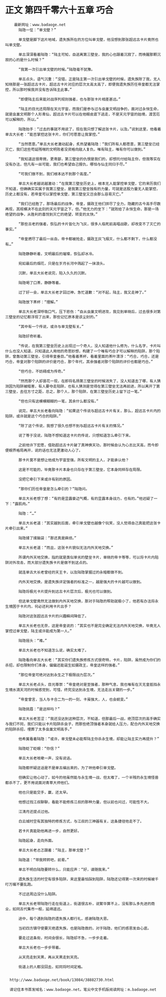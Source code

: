 # 正文 第四千零六十五章 巧合
        最新网址：www.badaoge.net
          陆隐一怔：“单戈壁？”
      
          单戈壁是脚下这片地域，遗失族所在的方位叫单戈壁，他没想到那张超远古卡片竟然也叫单戈壁。
      
          单古深深看着陆隐：“陆主可知，自逃离第三壁垒，我的心也跟着沉寂了，而唤醒那颗沉寂的心的是什么时候？”
      
          “我第一次引出单戈壁的时候。”陆隐毫不犹豫。
      
          单古点头，语气沉重：“没错，正是陆主第一次引出单戈壁的时候，遗失族除了我，无人知晓那是一张超远古卡片，超远古卡片对应的层次太高太高了，即便我遗失族历任帝皇都无法掌控，所以那时候我并没有告诉陆主此事。”
      
          “即便陆主后来能对战序列规则强者，也与那张卡片相差甚远。”
      
          “陆主的目光还局限在天元宇宙，而我们是参与过与虫巢文明战争的，面对过永恒生命，就是虫巢文明那个人形青仙，超远古卡片可以在他眼皮底下逃走，不是天元宇宙的始境，渡苦厄可以解释的，所以。”
      
          陆隐抬手：“过去的事就不用说了，现在我只想了解这张卡片，以及。”说到这里，他看着单古大长老：“能否掌控这张卡片，你们可愿意让我掌控。”
      
          “当然愿意。”单古大长老激动起身，炙热望着陆隐：“我们所有人都愿意，第三壁垒已经灭亡，我们这些苟延残喘的文明败者没资格向敌人复仇，唯有陆主，唯有你可以做到。”
      
          “我知道这很卑微，更卑鄙，第三壁垒的仇恨是我们的，却想托付给陆主你，但我等实在没有办法，但凡有一丝可能，我们也希望自己报仇，哪怕与仙主同归于尽。”
      
          “可我们做不到，我们根本达不到那个高度。”
      
          单古大长老越说越激动：“在我第三壁垒历史上，根本无人能掌控单戈壁，它的来历我们不知道，但确确实实属于我第三壁垒，是我第三壁垒独有的力量，可就是这股力量无人能掌控，历史上都没有，若帝皇可以掌控单戈壁，第三壁垒又岂会那么容易灭亡。”
      
          “我们已经胜了，那场最后的战争，帝皇，摄政王他们拼尽了全力，隐藏的古今高手尽数再现，其规模决不在此刻的天元宇宙之下，但。”他无力的坐下：“就败给了永恒生命，那是一场绝望的战争，从胜利的喜悦到灭亡的绝望，转变的太快。”
      
          “那些古老的强者，恢弘的卡片皆化为飞灰，很多人临死前高唱战歌，却改变不了灭亡的事实。”
      
          “帝皇燃尽了最后一丝血，帝卡都被抢走，摄政王灰飞烟灭，什么都不剩下，什么都没有…”
      
          陆隐静静听着，文明最后的璀璨，恢弘却冰冷。
      
          宛如最后的烟花，只是在岁月长河中溅起了一抹浪头。
      
          沉默，单古大长老说完，陷入久久的沉默。
      
          陆隐喝了口茶，静静等着。
      
          过了好一会，单古大长老才回过神，急忙道歉：“对不起，陆主，我又走神了。”
      
          陆隐放下茶杯：“理解。”
      
          单古大长老深呼吸口气，压下悲伤：“自从虫巢文明进攻，我见到单晓后，过去很多对第三壁垒的记忆都浮现了出来，那些记忆原本是该尘封的。”
      
          “其中有一个传说，或许与单戈壁有关。”
      
          陆隐好奇听着。
      
          “传说，在我第三壁垒历史上出现过一个奇人，没人知道他什么修为，什么名字，卡片叫什么也没人知道，只知道此人用他的奇思妙想，构建了一个唯有巧合才可以解释的陷阱，那个陷阱，曾轰动第三壁垒，引得帝皇垂目。”他看着茶杯，看着里面的茶叶漂浮：“巧合，巧合，还是巧合，帝皇对那个陷阱的评价是巧合，那个年代，其余强者对那个陷阱的评价也都是巧合。”
      
          “但巧合，不妨碍成为传奇。”
      
          “然而那个人却昙花一现，在即将名扬第三壁垒的时候消失了，没人知道去了哪，有人猜测因为陷阱被暗害，有人要夺走陷阱，也有人猜测是觉得在第三壁垒无法再前进，所以离开了第三壁垒，去往方寸之距，总之，那个人，那个陷阱，在第三壁垒历史上留下过一笔。”
      
          “但也只有这模模糊糊的一笔，其余什么都没有。”
      
          说完，单古大长老看向陆隐：“如果这个传说与超远古卡片有关，那么，超远古卡片内的陷阱，或许就是这个巧合的陷阱。”
      
          “除了这个传说，我想了很久也想不到与超远古卡片有关的情况。”
      
          说了等于没说，陆隐不想知道这卡片的传说，只想知道怎么牵引下来。
      
          之前他许下宏愿，借助超远古卡片破了真神换天功，那时候自认为心志比天高，而今即便眼界格局再开，说的话也无法更激动人心了。
      
          那卡片莫不是想让他成为宇宙至强，所有文明的主人，才能承认他？
      
          这是不可能的，毕竟那卡片本身也只存在于第三壁垒，它本身同样存在局限。
      
          没把它牵引下来或许有别的原因。
      
          “那你们历任帝皇是怎么牵引的？”陆隐问。
      
          单古大长老想了想：“有的是显露豪迈气概，有的显露本身战力，也有的。”他迟疑了一下：“露肌肉。”
      
          陆隐：“…”
      
          单古大长老道：“其实越到后面，牵引单戈壁也越像个玩笑，没人觉得自己真能把这张卡片牵引出来。”
      
          陆隐揉了揉脑袋：“那还真是麻烦。”
      
          单古大长老道：“而且，这张卡片貌似无法内外天地交换。”
      
          所谓内外天地交换，指的就是类似单劣的壁垒卡片，单晓的帝卡等等，可以将卡片内陷阱对外攻击，而大部分遗失族卡片是做不到这点的。
      
          就连单古大长老曾经的天王卡，以及陆隐掌握过的永暗都做不到。
      
          内外天地交换，是遗失族评定强者的标准之一，越是强大的卡片越可以做到。
      
          陆隐将极光卡片提升到远古卡片层次后，极光也可以做到。
      
          但这单戈壁竟然无法做到内外天地交换，那对于陆隐的帮助就极小了，他若有办法将永生境困于卡片内，何必还利用卡片出手？
      
          陆隐对这张超远古卡片的兴趣瞬间降低了。
      
          单古大长老也无奈，这是帝皇说的：“其实也不是完全确定无法内外天地交换，毕竟无人掌控过单戈壁，陆主或许能成为第一人。”
      
          陆隐摇头：“难。”
      
          单古大长老也不知道怎么说，确实太难了。
      
          陆隐看向单古大长老：“其实你们遗失族修炼方式很奇特，卡片，陷阱，虽然成为你们的杀招，却也限制你们本身，偏偏还能诞生如摄政王，帝皇这样的强者。”
      
          “那位帝皇可绝对达到永生之下极限战力层次。”
      
          单古大长老点头，目光尊崇：“帝皇绝对是至强者，那种气息，我也唯有在灭无皇抵挡永生境水滴天河的时候感觉到，可惜，终究没达到永生境，无法走出关键的一步。”
      
          “帝皇曾言，当人与卡合二为一的一刻，卡虽强大，人，也会蜕变。”
      
          陆隐挑眉：“是这样吗？”
      
          单古大长老苦涩：“我还没达到这种层次，不知道，但那最后一战，绝顶层次的高手确实与我们不同，我们只能以卡片陷阱杀虫子，而那些绝顶强者本身就给人压力，配合内外天地交换的陷阱杀招，埋葬了太多虫巢文明高手。”
      
          他希冀看着陆隐：“或许，单戈壁未必能帮陆主你杀永生境，却能让陆主实力再提升？”
      
          陆隐眨了眨眼：“你信？”
      
          单古大长老咳嗽一声，没有说话。
      
          陆隐都怀疑这话是不是单古编出来的，为了哄他牵引单戈壁。
      
          但确实让他心动了，如今的他虽然能与永生境一战，但太难了，一个半残的永生境怪兽都杀不了，更不用说面对青草大师他们。
      
          他也只是能交手，赢，还太早。
      
          他想过找江叔聊聊，看能不能修炼江叔的那种力量，但以前也问过，可能性不大。
      
          江清月还提点过他。
      
          白云城时空有其独特的修炼方式，与江叔的三神器有关，这条捷径他走不了。
      
          若卡片真能助他再进一步，自然更好。
      
          陆隐起身，走向外面。
      
          单古大长老忐忑跟着：“陆主，那单戈壁？”
      
          陆隐道：“带我转转吧，前辈。”
      
          单古不明白陆隐要转什么，只能应声：“好，请随我来。”
      
          遗失族生活的时空有很多陷阱，来这里最怕踩到陷阱，陆隐还记得第一次来的时候被千叮万嘱不要乱跑。
      
          不过这周边没什么陷阱。
      
          单古大长老带陆隐行走在街道上，街道很古朴，说繁华算不上，没有那么多先进的商业，如同古代集市一般，延绵遥远。
      
          途中，每个遇到陆隐的遗失族人都行礼，感谢陆隐大恩。
      
          当初四方镇守使要灭绝遗失族，也是陆隐救的，对于陆隐，他们的感恩发自心底。
      
          要走过这条街，时间会很长，陆隐却不急，一步步走着。
      
          单古大长老也一步步带着。
      
          从天亮走到天黑，再从天黑走到天亮。
      
          街道上的人都没回去，如同将时间定格。
      
      
      http://www.badaoge.net/book/13084/38882730.html
      
      请记住本书首发域名：www.badaoge.net。笔尖中文手机版阅读网址：m.badaoge.net